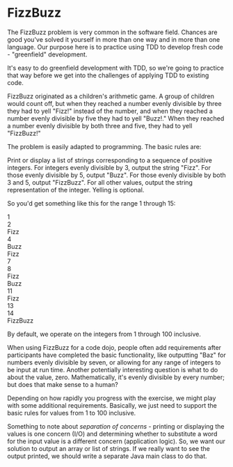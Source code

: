 # FizzBuzz 

The FizzBuzz problem is very common in the software field. Chances are good you've solved it yourself in more than one way and in more than one language. Our purpose here is to practice using TDD to develop fresh code - "greenfield" development. 

It's easy to do greenfield development with TDD, so we're going to practice that way before we get into the challenges of applying TDD to existing code. 

FizzBuzz originated as a children's arithmetic game. A group of children would count off, but when they reached a number evenly divisible by three they had to yell "Fizz!" instead of the number, and when they reached a number evenly divisible by five they had to yell "Buzz!." When they reached a number evenly divisible by both three and five, they had to yell "FizzBuzz!"

The problem is easily adapted to programming. The basic rules are:

Print or display a list of strings corresponding to a sequence of positive integers. For integers evenly divisible by 3, output the string "Fizz". For those evenly divisible by 5, output "Buzz". For those evenly divisible by both 3 and 5, output "FizzBuzz". For all other values, output the string representation of the integer. Yelling is optional.

So you'd get something like this for the range 1 through 15:

1  
2  
Fizz  
4  
Buzz  
Fizz  
7  
8  
Fizz  
Buzz  
11  
Fizz  
13  
14  
FizzBuzz

By default, we operate on the integers from 1 through 100 inclusive.

When using FizzBuzz for a code dojo, people often add requirements after participants have completed the basic functionality, like outputting "Baz" for numbers evenly divisible by seven, or allowing for any range of integers to be input at run time. Another potentially interesting question is what to do about the value, zero. Mathematically, it's evenly divisible by every number; but does that make sense to a human?

Depending on how rapidly you progress with the exercise, we might play with some additional requirements. Basically, we just need to support the basic rules for values from 1 to 100 inclusive.

Something to note about _separation of concerns_ - printing or displaying the values is one concern (I/O) and determining whether to substitute a word for the input value is a different concern (application logic). So, we want our solution to output an array or list of strings. If we really want to see the output printed, we should write a separate Java main class to do that.
